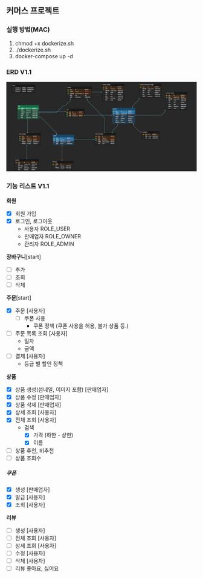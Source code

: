 ## 커머스 프로젝트

### 실행 방법(MAC)
1. chmod +x dockerize.sh 
2. ./dockerize.sh
3. docker-compose up -d

### ERD V1.1
<img src="image/ErdV2.png" width="800">

### 기능 리스트 V1.1

**회원** 
- [x]  회원 가입
- [x] 로그인, 로그아웃
  - 사용자 ROLE_USER
  - 판매업자 ROLE_OWNER
  - 관리자 ROLE_ADMIN

**장바구니**[start]
- [ ] 추가
- [ ] 조회 
- [ ] 삭제

 **주문**[start]
- [x] 주문 [사용자]
  - [ ] 쿠폰 사용
    - 쿠폰 정책 (쿠폰 사용을 허용, 불가 상품 등.)
- [ ] 주문 목록 조회 [사용자]
  - 일자
  - 금액
- [ ] 결제 [사용자]
  - 등급 별 할인 정책

**상품**
- [x] 상품 생성(섬네일, 이미지 포함) [판매업자]
- [x] 상품 수정 [판매업자]
- [x] 상품 삭제 [판매업자]
- [x] 상세 조회 [사용자]
- [x] 전체 조회 [사용자]
  - 검색
    - [x] 가격 (하한 - 상한)
    - [x] 이름
- [ ] 상품 추천, 비추천
- [ ] 상품 조회수

##### **쿠폰**
- [x]  생성 [판매업자]
- [x]  발급 [사용자]
- [x]  조회 [사용자]

**리뷰**
- [ ] 생성 [사용자]
- [ ] 전체 조회 [사용자]
- [ ] 상세 조회 [사용자]
- [ ] 수정 [사용자]
- [ ] 삭제 [사용자]
- [ ] 리뷰 좋아요, 싫어요
